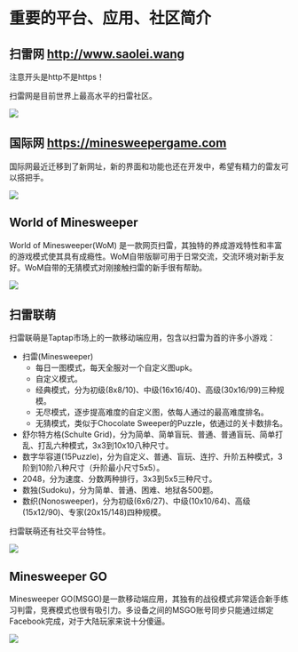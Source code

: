 # 重要的平台、应用、社区简介

## 扫雷网 http://www.saolei.wang
注意开头是http不是https！

扫雷网是目前世界上最高水平的扫雷社区。

![](https://github.com/putianyi889/Minesweeper-makes-me-happy/blob/main/wiki/images/Important-Platforms-Apps-Communities-Intro/saolei.wang.png)

## 国际网 https://minesweepergame.com
国际网最近迁移到了新网址，新的界面和功能也还在开发中，希望有精力的雷友可以搭把手。

![](https://github.com/putianyi889/Minesweeper-makes-me-happy/blob/main/wiki/images/Important-Platforms-Apps-Communities-Intro/minesweepergame.com.png)

## World of Minesweeper
World of Minesweeper(WoM) 是一款网页扫雷，其独特的养成游戏特性和丰富的游戏模式使其具有成瘾性。WoM自带版聊可用于日常交流，交流环境对新手友好。WoM自带的无猜模式对刚接触扫雷的新手很有帮助。

![](https://github.com/putianyi889/Minesweeper-makes-me-happy/blob/main/wiki/images/Important-Platforms-Apps-Communities-Intro/minesweeper.online.png)

## 扫雷联萌
扫雷联萌是Taptap市场上的一款移动端应用，包含以扫雷为首的许多小游戏：
- 扫雷(Minesweeper)
  - 每日一图模式，每天全服对一个自定义图upk。
  - 自定义模式。
  - 经典模式，分为初级(8x8/10)、中级(16x16/40)、高级(30x16/99)三种规模。
  - 无尽模式，逐步提高难度的自定义图，依每人通过的最高难度排名。
  - 无猜模式，类似于Chocolate Sweeper的Puzzle，依通过的关卡数排名。
- 舒尔特方格(Schulte Grid)，分为简单、简单盲玩、普通、普通盲玩、简单打乱、打乱六种模式，3x3到10x10八种尺寸。
- 数字华容道(15Puzzle)，分为自定义、普通、盲玩、连拧、升阶五种模式，3阶到10阶八种尺寸（升阶最小尺寸5x5）。
- 2048，分为速度、分数两种排行，3x3到5x5三种尺寸。
- 数独(Sudoku)，分为简单、普通、困难、地狱各500题。
- 数织(Nonosweeper)，分为初级(6x6/27)、中级(10x10/64)、高级(15x12/90)、专家(20x15/148)四种规模。

扫雷联萌还有社交平台特性。

![](https://github.com/putianyi889/Minesweeper-makes-me-happy/blob/main/wiki/images/Important-Platforms-Apps-Communities-Intro/LeagueOfMinesweeper.jpg)

## Minesweeper GO
Minesweeper GO(MSGO)是一款移动端应用，其独有的战役模式非常适合新手练习判雷，竞赛模式也很有吸引力。多设备之间的MSGO账号同步只能通过绑定Facebook完成，对于大陆玩家来说十分傻逼。

![](https://github.com/putianyi889/Minesweeper-makes-me-happy/blob/main/wiki/images/Important-Platforms-Apps-Communities-Intro/MinesweeperGO.jpg)